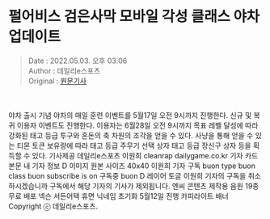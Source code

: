 <!-- 타이틀 -->  
# 펄어비스 검은사막 모바일 각성 클래스 야차 업데이트  
<!-- 기사 정보 -->  
> Date : 2022.05.03. 오후 03:06  
> Author : 데일리e스포츠  
> Original : [원문기사](https://n.news.naver.com/mnews/article/347/0000162348?sid=105)  
<br/>  
<!-- 대표 이미지 -->  
<img alt="" src="https://imgnews.pstatic.net/image/347/2022/05/03/2022050315043404999da2c546b3a112169111185_20220503150601510.jpg?type=w647"/>  
<br/><br/>  
<!-- 기사 본문 -->  
야차 출시 기념 야차의 매일 훈련 이벤트를 5월17일 오전 9시까지 진행한다.
신규 및 복귀 이용자 이벤트도 진행한다.
이용자는 6월28일 오전 9시까지 목표 레벨 달성에 따라 강화된 태고 등급 투구와 혼돈의 축 차원의 조각을 얻을 수 있다.
사냥을 통해 얻을 수 있는 티몬 토큰 보유량에 따라 태고 등급 주무기 선택 상자 태고 등급 장신구 상자 등을 획득할 수 있다.
기사제공 데일리e스포츠 이원희 cleanrap dailygame.co.kr 기자 카드 본문 내 기자 정보 D 이미지 원본 사이즈 40x40 이원희 기자 구독 buon type buon class buon subscribe is on 구독중 buon D 레이어 토글 이원희 기자의 구독을 취소하시겠습니까 구독에서 해당 기자의 기사가 제외됩니다.
엔씨 콘텐츠 제작용 음원 19종 무료 배포 넥슨 서든어택 휴면 닉네임 초기화 5월12일 진행 카피라이트 배너 Copyright ⓒ 데일리e스포츠.  
<br/><br/><br/>  

